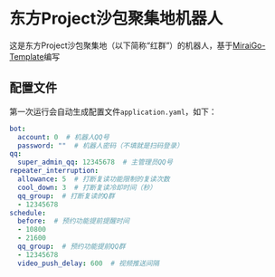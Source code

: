 # 东方Project沙包聚集地机器人

这是东方Project沙包聚集地（以下简称“红群”）的机器人，基于[MiraiGo-Template](https://github.com/Logiase/MiraiGo-Template)编写

## 配置文件

第一次运行会自动生成配置文件`application.yaml`，如下：

```yaml
bot:
  account: 0  # 机器人QQ号
  password: ""  # 机器人密码（不填就是扫码登录）
qq:
  super_admin_qq: 12345678  # 主管理员QQ号
repeater_interruption:
  allowance: 5  # 打断复读功能限制的复读次数
  cool_down: 3  # 打断复读冷却时间（秒）
  qq_group:  # 打断复读的Q群
  - 12345678
schedule:
  before:  # 预约功能提前提醒时间
  - 10800
  - 21600
  qq_group:  # 预约功能提前QQ群
  - 12345678
  video_push_delay: 600  # 视频推送间隔
```
